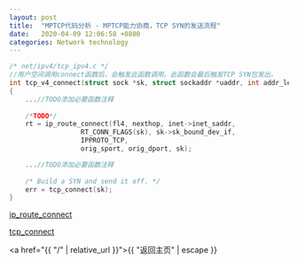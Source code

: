 ```yaml
---
layout: post
title:  "MPTCP代码分析 - MPTCP能力协商，TCP SYN的发送流程"
date:   2020-04-09 12:06:58 +0800
categories: Network technology
---
```





```c
/* net/ipv4/tcp_ipv4.c */
//用户空间调用connect函数后，会触发此函数调用。此函数会最后触发TCP SYN包发出。
int tcp_v4_connect(struct sock *sk, struct sockaddr *uaddr, int addr_len)
{
	...//TODO添加必要函数注释
        
	/*TODO*/
	rt = ip_route_connect(fl4, nexthop, inet->inet_saddr,
			      RT_CONN_FLAGS(sk), sk->sk_bound_dev_if,
			      IPPROTO_TCP,
			      orig_sport, orig_dport, sk);

	...//TODO添加必要函数注释
        
	/* Build a SYN and send it off. */
	err = tcp_connect(sk);
}
```

[ip_route_connect](MPTCP-ip_route_connect.html)

[tcp_connect](MPTCP-tcp_connect.html)

<a href="{{ "/" | relative_url }}">{{ "返回主页" | escape }}</a>